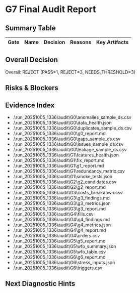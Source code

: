 # G7 Final Audit Report

## Summary Table
| Gate | Name | Decision | Reasons | Key Artifacts |
|------|------|----------|---------|---------------|

## Overall Decision
Overall: REJECT (PASS=1, REJECT=3, NEEDS_THRESHOLD=3)

## Risks & Blockers

## Evidence Index
- .\run_20251005_1336\audit\G0\anomalies_sample_ds.csv
- .\run_20251005_1336\audit\G0\data_health.json
- .\run_20251005_1336\audit\G0\duplicates_sample_ds.csv
- .\run_20251005_1336\audit\G0\g0_report.md
- .\run_20251005_1336\audit\G0\gaps_sample_ds.csv
- .\run_20251005_1336\audit\G0\issues_sample_ds.csv
- .\run_20251005_1336\audit\G0\leakage_sample_ds.csv
- .\run_20251005_1336\audit\G1\features_health.json
- .\run_20251005_1336\audit\G1\fix_report.md
- .\run_20251005_1336\audit\G1\g1_report.md
- .\run_20251005_1336\audit\G1\redundancy_matrix.csv
- .\run_20251005_1336\audit\G1\smoke_tests.json
- .\run_20251005_1336\audit\G2\g2_candidates.csv
- .\run_20251005_1336\audit\G2\g2_report.md
- .\run_20251005_1336\audit\G3\costs_breakdown.csv
- .\run_20251005_1336\audit\G3\g3_findings.md
- .\run_20251005_1336\audit\G3\g3_metrics.json
- .\run_20251005_1336\audit\G3\g3_report.md
- .\run_20251005_1336\audit\G4\fills.csv
- .\run_20251005_1336\audit\G4\g4_findings.md
- .\run_20251005_1336\audit\G4\g4_metrics.json
- .\run_20251005_1336\audit\G4\g4_report.md
- .\run_20251005_1336\audit\G4\orders.csv
- .\run_20251005_1336\audit\G5\g5_report.md
- .\run_20251005_1336\audit\G5\wfo_summary.json
- .\run_20251005_1336\audit\G5\wfo_table.csv
- .\run_20251005_1336\audit\G6\g6_report.md
- .\run_20251005_1336\audit\G6\stress_inputs.json
- .\run_20251005_1336\audit\G6\triggers.csv

## Next Diagnostic Hints
